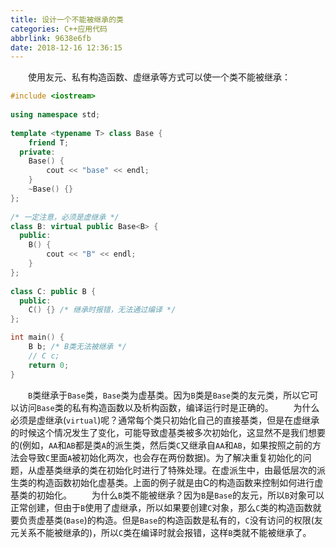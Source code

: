 ```yaml
---
title: 设计一个不能被继承的类
categories: C++应用代码
abbrlink: 9638e6fb
date: 2018-12-16 12:36:15
---
```

&emsp;&emsp;使用友元、私有构造函数、虚继承等方式可以使一个类不能被继承：<!--more-->

``` cpp
#include <iostream>
​
using namespace std;
​
template <typename T> class Base {
    friend T;
  private:
    Base() {
        cout << "base" << endl;
    }
    ~Base() {}
};
​
/* 一定注意，必须是虚继承 */
class B: virtual public Base<B> {
  public:
    B() {
        cout << "B" << endl;
    }
};
​
class C: public B {
  public:
    C() {} /* 继承时报错，无法通过编译 */
};

int main() {
    B b; /* B类无法被继承 */
    // C c;
    return 0;
}
```

&emsp;&emsp;`B`类继承于`Base`类，`Base`类为虚基类。因为`B`类是`Base`类的友元类，所以它可以访问`Base`类的私有构造函数以及析构函数，编译运行时是正确的。
&emsp;&emsp;为什么必须是虚继承(`virtual`)呢？通常每个类只初始化自己的直接基类，但是在虚继承的时候这个情况发生了变化，可能导致虚基类被多次初始化，这显然不是我们想要的(例如，`AA`和`AB`都是类`A`的派生类，然后类`C`又继承自`AA`和`AB`，如果按照之前的方法会导致`C`里面`A`被初始化两次，也会存在两份数据)。为了解决重复初始化的问题，从虚基类继承的类在初始化时进行了特殊处理。在虚派生中，由最低层次的派生类的构造函数初始化虚基类。上面的例子就是由C的构造函数来控制如何进行虚基类的初始化。
&emsp;&emsp;为什么`B`类不能被继承？因为`B`是`Base`的友元，所以`B`对象可以正常创建，但由于`B`使用了虚继承，所以如果要创建`C`对象，那么`C`类的构造函数就要负责虚基类(`Base`)的构造。但是`Base`的构造函数是私有的，`C`没有访问的权限(友元关系不能被继承的)，所以`C`类在编译时就会报错，这样`B`类就不能被继承了。